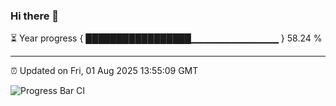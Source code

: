 ### Hi there 👋

⏳ Year progress { █████████████████▁▁▁▁▁▁▁▁▁▁▁▁▁ } 58.24 %

---

⏰ Updated on Fri, 01 Aug 2025 13:55:09 GMT

![Progress Bar CI](https://github.com/IshwaranRudhara/GIT-ACTION/workflows/Progress%20Bar%20CI/badge.svg)
